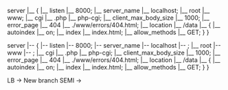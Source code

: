 server
|__ {
    |__ listen 
        |__ 8000;
    |__ server_name 
        |__ localhost;
    |__ root 
        |__ www;
    |__ cgi 
        |__ .php 
        |__ php-cgi;
    |__ client_max_body_size 
        |__ 1000;
    |__ error_page 
        |__ 404 
        |__ ./www/errors/404.html;
    |__ location 
        |__ /data 
        |__ {
            |__ autoindex 
                |__ on;
            |__ index 
                |__ index.html;
            |__ allow_methods 
                |__ GET;
    }
}

server 
    |-- { 
        |-- listen 
            |-- 8000;
        |-- server_name |-- localhost |-- ;
        |__ root |-- www |-- ;
    |__ cgi 
        |__ .php 
        |__ php-cgi;
    |__ client_max_body_size 
        |__ 1000;
    |__ error_page 
        |__ 404 
        |__ ./www/errors/404.html;
    |__ location 
        |__ /data 
        |__ {
            |__ autoindex 
                |__ on;
            |__ index 
                |__ index.html;
            |__ allow_methods 
                |__ GET;
    }
}

LB -> New branch
SEMI -> 